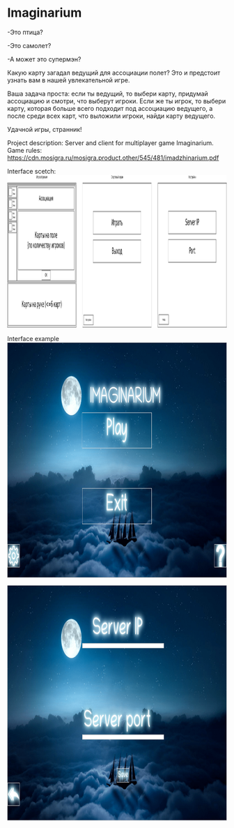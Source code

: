 # Imaginarium

-Это птица?

-Это самолет?

-А может это супермэн?


Какую карту загадал ведущий для ассоциации полет? Это и предстоит узнать вам в нашей увлекательной игре.

Ваша задача проста: если ты ведущий, то выбери карту, придумай ассоциацию и смотри, что выберут игроки. Если же ты игрок, то выбери карту, которая больше всего подходит под ассоциацию ведущего, а после среди всех карт, что выложили игроки, найди карту ведущего.

Удачной игры, странник! 

Project description:
Server and client for multiplayer game Imaginarium.
Game rules: https://cdn.mosigra.ru/mosigra.product.other/545/481/imadzhinarium.pdf
  
Interface scetch:
<img src="imaginarium_layout.png" width="1400" height="350" />

Interface example
<img src="main_menu.png" width="960" height="540" />

<img src="settings_menu.png" width="960" height="540" />

